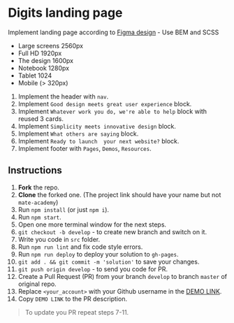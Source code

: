 # Digits landing page
Implement landing page according to [Figma design](https://www.figma.com/file/yM9iS3NKeGOII5Bl7LOooG/Digits-Demo-%26-Preview-(Copy)?node-id=0%3A1) - Use BEM and SCSS
- Large screens 2560px
- Full HD 1920px
- The design 1600px
- Notebook 1280px
- Tablet 1024
- Mobile (> 320px)

1. Implement the header with `nav`.
1. Implement `Good design meets great user experience` block.
1. Implement `Whatever work you do, we're able to help` block with reused 3 cards.
1. Implement `Simplicity meets innovative design` block.
1. Implement `What others are saying` block.
1. Implement `Ready to launch  your next website?` block.
1. Implement footer with `Pages`, `Demos`, `Resources`.

## Instructions
1. **Fork** the repo.
2. **Clone** the forked one. (The project link should have your name but not `mate-academy`)
3. Run `npm install` (or just `npm i`).
4. Run `npm start`.
5. Open one more terminal window for the next steps.
6. `git checkout -b develop` - to create new branch and switch on it.
7. Write you code in `src` folder.
8. Run `npm run lint` and fix code style errors.
9. Run `npm run deploy` to deploy your solution to `gh-pages`.
10. `git add . && git commit -m 'solution'` to save your changes.
11. `git push origin develop` - to send you code for PR.
12. Create a Pull Request (PR) from your branch `develop` to branch `master` of original repo.
13. Replace `<your_account>` with your Github username in the
  [DEMO LINK](https://YuliiaShyshka.github.io/Digits/).
14. Copy `DEMO LINK` to the PR description.

> To update you PR repeat steps 7-11.
